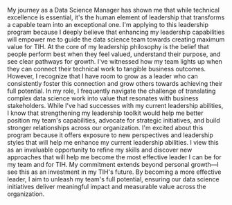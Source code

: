My journey as a Data Science Manager has shown me that while technical excellence is essential, it's the human element of leadership that transforms a capable team into an exceptional one. I'm applying to this leadership program because I deeply believe that enhancing my leadership capabilities will empower me to guide the data science team towards creating maximum value for TIH.
At the core of my leadership philosophy is the belief that people perform best when they feel valued, understand their purpose, and see clear pathways for growth. I've witnessed how my team lights up when they can connect their technical work to tangible business outcomes. However, I recognize that I have room to grow as a leader who can consistently foster this connection and grow others towards achieving their full potential.
In my role, I frequently navigate the challenge of translating complex data science work into value that resonates with business stakeholders. While I've had successes with my current leadership abilities, I know that strengthening my leadership toolkit would help me better position my team's capabilities, advocate for strategic initiatives, and build stronger relationships across our organization.
I'm excited about this program because it offers exposure to new perspectives and leadership styles that will help me enhance my current leadership abilities. I view this as an invaluable opportunity to refine my skills and discover new approaches that will help me become the most effective leader I can be for my team and for TIH.
My commitment extends beyond personal growth—I see this as an investment in my TIH's future. By becoming a more effective leader, I aim to unleash my team's full potential, ensuring our data science initiatives deliver meaningful impact and measurable value across the organization.
